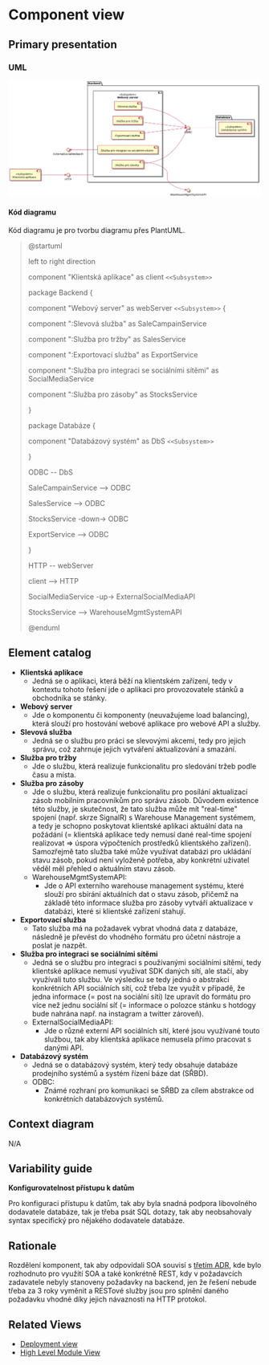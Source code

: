# Component view
## Primary presentation
### UML
![Component diagram](../assets/prodejni_system_component_diagram.png "Diagram komponent prodejního systému")

#### **Kód diagramu**
Kód diagramu je pro tvorbu diagramu přes PlantUML.

> @startuml
>
> left to right direction
>
> component "Klientská aplikace" as client `<<Subsystem>>`
>
> package Backend {
>
>   component "Webový server" as webServer `<<Subsystem>>` {
>
>   component ":Slevová služba" as SaleCampainService
>
>   component ":Služba pro tržby" as SalesService
>
>   component ":Exportovací služba" as ExportService
>
>   component ":Služba pro integraci se sociálními sítěmi" as SocialMediaService
>
>   component ":Služba pro zásoby" as StocksService
>
>   }
>
>   package Databáze {
>
>   component "Databázový systém" as DbS `<<Subsystem>>`
>
>   }
>
>   ODBC -- DbS
>
>   SaleCampainService --> ODBC
>
>   SalesService --> ODBC
>
>   StocksService -down-> ODBC
>
>   ExportService --> ODBC
>
> }
>
> HTTP -- webServer
>
> client --> HTTP
>
> SocialMediaService -up-> ExternalSocialMediaAPI
>
> StocksService --> WarehouseMgmtSystemAPI
>
> @enduml

## Element catalog
- **Klientská aplikace**
    - Jedná se o aplikaci, která běží na klientském zařízení, tedy v kontextu tohoto řešení jde o aplikaci pro provozovatele stánků a obchodníka se stánky.
- **Webový server**
    - Jde o komponentu či komponenty (neuvažujeme load balancing), která slouží pro hostování webové aplikace pro webové API a služby.
- **Slevová služba**
    - Jedná se o službu pro práci se slevovými akcemi, tedy pro jejich správu, což zahrnuje jejich vytváření aktualizování a smazání.
- **Služba pro tržby**
    - Jde o službu, která realizuje funkcionalitu pro sledování tržeb podle času a místa.
- **Služba pro zásoby**
    - Jde o službu, která realizuje funkcionalitu pro posílání aktualizací zásob mobilním pracovníkům pro správu zásob. Důvodem existence této služby, je skutečnost, že tato služba může mít "real-time" spojení (např. skrze SignalR) s Warehouse Management systémem, a tedy je schopno poskytovat klientské aplikaci aktuální data na požádání (= klientská aplikace tedy nemusí dané real-time spojení realizovat => úspora výpočteních prostředků klientského zařízení). Samozřejmě tato služba také může využívat databázi pro ukládání stavu zásob, pokud není vyloženě potřeba, aby konkrétní uživatel věděl měl přehled o aktuálním stavu zásob.
    - WarehouseMgmtSystemAPI:
        - Jde o API externího warehouse management systému, které slouží pro sbírání aktuálních dat o stavu zásob, přičemž na základě této informace služba pro zásoby vytváří aktualizace v databázi, které si klientské zařízení stahují.
- **Exportovací služba**
    - Tato služba má na požadavek vybrat vhodná data z databáze, následně je převést do vhodného formátu pro účetní nástroje a poslat je nazpět.
- **Služba pro integraci se sociálními sítěmi**
    - Jedná se o službu pro integraci s používanými sociálními sítěmi, tedy klientské aplikace nemusí využívat SDK daných sítí, ale stačí, aby využívali tuto službu. Ve výsledku se tedy jedná o abstrakci konkrétních API sociálních sítí, což třeba lze využít v případě, že jedna informace (= post na sociální síti) lze upravit do formátu pro více než jednu sociální síť (= informace o polozce stánku s hotdogy bude nahrána např. na instagram a twitter zároveň).
    - ExternalSocialMediaAPI:
        - Jde o různé externí API sociálních sítí, které jsou využívané touto službou, tak aby klientská aplikace nemusela přímo pracovat s danými API.
- **Databázový systém**
    - Jedná se o databázový systém, který tedy obsahuje databáze prodejního systémů a systém řízení báze dat (SŘBD).
    - ODBC:
        - Známé rozhraní pro komunikaci se SŘBD za cílem abstrakce od konkrétních databázových systémů.

## Context diagram
N/A

## Variability guide
**Konfigurovatelnost přístupu k datům**

Pro konfiguraci přístupu k datům, tak aby byla snadná podpora libovolného dodavatele databáze, tak je třeba psát SQL dotazy, tak aby neobsahovaly syntax specifický pro nějakého dodavatele databáze.

## Rationale
Rozdělení komponent, tak aby odpovídali SOA souvisí s [třetím ADR](../rozhodnutí/3_rozhodnuti_o_architekture_backendu.md "Třetí architektonické rozhodnutí"), kde bylo rozhodnuto pro využití SOA a také konkrétně REST, kdy v požadavcích zadavatele nebyly stanoveny požadavky na backend, jen že řešení nebude třeba za 3 roky vyměnit a RESTové služby jsou pro splnění daného požadavku vhodné díky jejich návaznosti na HTTP protokol.

## Related Views
- [Deployment view](../umístění/deployment.md "Deployment view")
- [High Level Module View](../moduly/module_view.md "High Level Module View")
